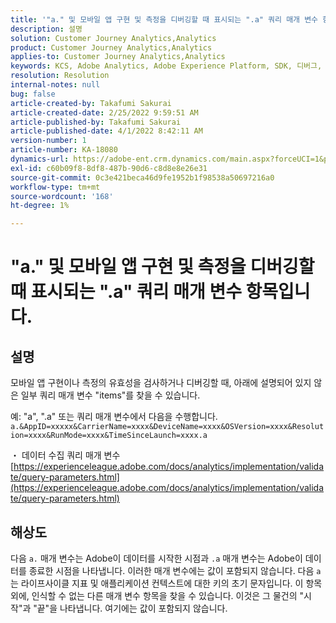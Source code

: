 ```yaml
---
title: '"a." 및 모바일 앱 구현 및 측정을 디버깅할 때 표시되는 ".a" 쿼리 매개 변수 항목입니다.'
description: 설명
solution: Customer Journey Analytics,Analytics
product: Customer Journey Analytics,Analytics
applies-to: Customer Journey Analytics,Analytics
keywords: KCS, Adobe Analytics, Adobe Experience Platform, SDK, 디버그, 쿼리 매개 변수
resolution: Resolution
internal-notes: null
bug: false
article-created-by: Takafumi Sakurai
article-created-date: 2/25/2022 9:59:51 AM
article-published-by: Takafumi Sakurai
article-published-date: 4/1/2022 8:42:11 AM
version-number: 1
article-number: KA-18080
dynamics-url: https://adobe-ent.crm.dynamics.com/main.aspx?forceUCI=1&pagetype=entityrecord&etn=knowledgearticle&id=8e2808ab-2196-ec11-b400-000d3a58ba2e
exl-id: c60b09f8-8df8-487b-90d6-c8d8e8e26e31
source-git-commit: 0c3e421beca46d9fe1952b1f98538a50697216a0
workflow-type: tm+mt
source-wordcount: '168'
ht-degree: 1%

---
```


# &quot;a.&quot; 및 모바일 앱 구현 및 측정을 디버깅할 때 표시되는 &quot;.a&quot; 쿼리 매개 변수 항목입니다.

## 설명


모바일 앱 구현이나 측정의 유효성을 검사하거나 디버깅할 때, 아래에 설명되어 있지 않은 일부 쿼리 매개 변수 &quot;items&quot;를 찾을 수 있습니다.

예: &quot;a&quot;, &quot;.a&quot; 또는 쿼리 매개 변수에서 다음을 수행합니다. `a.&AppID=xxxxx&CarrierName=xxxx&DeviceName=xxxx&OSVersion=xxxx&Resolution=xxxx&RunMode=xxxx&TimeSinceLaunch=xxxx.a `

・ 데이터 수집 쿼리 매개 변수
[https://experienceleague.adobe.com/docs/analytics/implementation/validate/query-parameters.html](https://experienceleague.adobe.com/docs/analytics/implementation/validate/query-parameters.html)




## 해상도


다음 `a.` 매개 변수는 Adobe이 데이터를 시작한 시점과 `.a` 매개 변수는 Adobe이 데이터를 종료한 시점을 나타냅니다. 이러한 매개 변수에는 값이 포함되지 않습니다. 다음 `a` 는 라이프사이클 지표 및 애플리케이션 컨텍스트에 대한 키의 초기 문자입니다. 이 항목 외에, 인식할 수 없는 다른 매개 변수 항목을 찾을 수 있습니다. 이것은 그 물건의 &quot;시작&quot;과 &quot;끝&quot;을 나타냅니다. 여기에는 값이 포함되지 않습니다.
